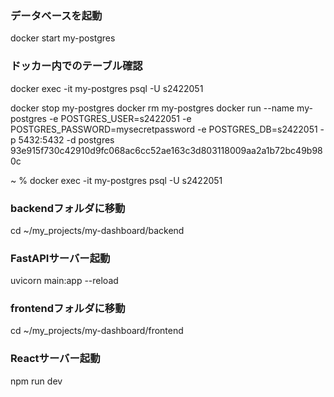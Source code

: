 ### データベースを起動
docker start my-postgres

### ドッカー内でのテーブル確認
docker exec -it my-postgres psql -U s2422051

docker stop my-postgres
docker rm my-postgres
docker run --name my-postgres -e POSTGRES_USER=s2422051 -e POSTGRES_PASSWORD=mysecretpassword -e POSTGRES_DB=s2422051 -p 5432:5432 -d postgres
93e915f730c42910d9fc068ac6cc52ae163c3d803118009aa2a1b72bc49b980c

~ % docker exec -it my-postgres psql -U s2422051





### backendフォルダに移動
cd ~/my_projects/my-dashboard/backend

### FastAPIサーバー起動
uvicorn main:app --reload


### frontendフォルダに移動
cd ~/my_projects/my-dashboard/frontend

### Reactサーバー起動
npm run dev